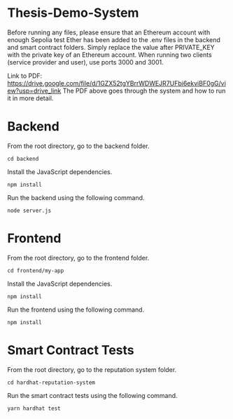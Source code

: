 # Thesis-Demo-System

Before running any files, please ensure that an Ethereum account with enough Sepolia test Ether has been added to the .env files in the backend and smart contract folders. Simply replace the value after PRIVATE_KEY with the private key of an Ethereum account. When running two clients (service provider and user), use ports 3000 and 3001. 

Link to PDF: https://drive.google.com/file/d/1GZX52tgYBrrWDWEJR7UFbi6ekviBF0gG/view?usp=drive_link
The PDF above goes through the system and how to run it in more detail.


# Backend 

From the root directory, go to the backend folder.

  	cd backend
  
Install the JavaScript dependencies.

  	npm install
  
Run the backend using the following command.

	node server.js


# Frontend 

From the root directory, go to the frontend folder.

  	cd frontend/my-app
  
Install the JavaScript dependencies.

  	npm install
  
Run the frontend using the following command.

	npm install


# Smart Contract Tests

From the root directory, go to the reputation system folder.

  	cd hardhat-reputation-system
  
Run the smart contract tests using the following command.

	yarn hardhat test

